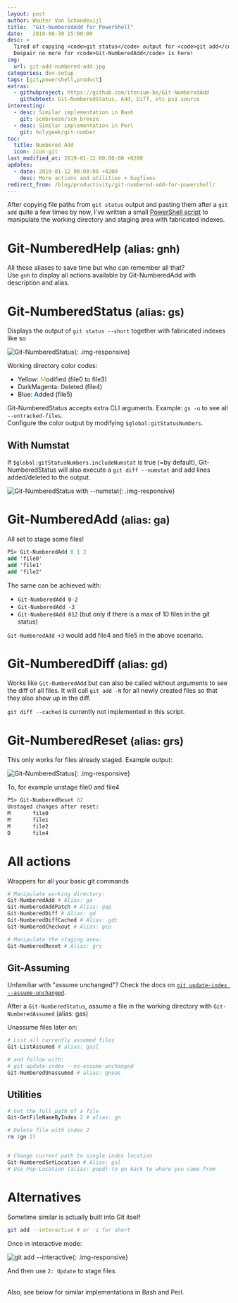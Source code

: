 ```yaml
---
layout: post
author: Wouter Van Schandevijl
title:  "Git-NumberedAdd for PowerShell"
date:   2018-08-30 15:00:00
desc: >
  Tired of copying <code>git status</code> output for <code>git add</code> input for the millionth time?
  Despair no more for <code>Git-NumberedAdd</code> is here!
img:
  url: git-add-numbered-add.jpg
categories: dev-setup
tags: [git,powershell,product]
extras:
  - githubproject: https://github.com/itenium-be/Git-NumberedAdd
    githubtext: Git-NumberedStatus, Add, Diff, etc ps1 source
interesting:
  - desc: Similar implementation in Bash
    git: scmbreeze/scm_breeze
  - desc: Similar implementation in Perl
    git: holygeek/git-number
toc:
  title: Numbered Add
  icon: icon-git
last_modified_at: 2019-01-12 00:00:00 +0200
updates:
  - date: 2019-01-12 00:00:00 +0200
    desc: More actions and utilities + bugfixes
redirect_from: /blog/productivity/git-numbered-add-for-powershell/
---
```


After copying file paths from `git status` output and pasting them after a `git add` quite a few times
by now, I've written a small [PowerShell script](https://github.com/itenium-be/Git-NumberedAdd)
to manipulate the working directory and staging area with fabricated indexes.

<!--more-->

# Git-NumberedHelp <small>(alias: gnh)</small>

All these aliases to save time but who can remember all that?  
Use `gnh` to display all actions available by Git-NumberedAdd with description and alias.


# Git-NumberedStatus <small>(alias: gs)</small>

Displays the output of `git status --short` together with fabricated indexes like so

![Git-NumberedStatus](/assets/blog-images/git-add-numbered-status.png){: .img-responsive}

Working directory color codes:
- Yellow: <span style="color: #CDCB7D">**M**</span>odified (file0 to file3)
- DarkMagenta: <span style="color: #8C5998">**D**</span>eleted (file4)
- Blue: <span style="color: #0480EF">**A**</span>dded (file5)

Git-NumberedStatus accepts extra CLI arguments. Example: `gs -u` to see all `--untracked-files`.  
Configure the color output by modifying `$global:gitStatusNumbers`.

## With Numstat

If `$global:gitStatusNumbers.includeNumstat` is true (=by default), Git-NumberedStatus will also
execute a `git diff --numstat` and add lines added/deleted to the output.

![Git-NumberedStatus with --numstat](/assets/blog-images/git-add-numbered-status-numstat.png){: .img-responsive}


# Git-NumberedAdd <small>(alias: ga)</small>

All set to stage some files!

```ps
PS> Git-NumberedAdd 0 1 2
add 'file0'
add 'file1'
add 'file2'
```

The same can be achieved with:  
- `Git-NumberedAdd 0-2`
- `Git-NumberedAdd -3`
- `Git-NumberedAdd 012` (but only if there is a max of 10 files in the git status)

`Git-NumberedAdd +3` would add file4 and file5 in the above scenario.



# Git-NumberedDiff <small>(alias: gd)</small>

Works like `Git-NumberedAdd` but can also be called without arguments to
see the diff of all files. It will call `git add -N` for all newly created
files so that they also show up in the diff.

`git diff --cached` is currently not implemented in this script.

# Git-NumberedReset <small>(alias: grs)</small>

This only works for files already staged.
Example output:  

![Git-NumberedStatus](/assets/blog-images/git-add-numbered-status-staged.png){: .img-responsive}

To, for example unstage file0 and file4  
```ps
PS> Git-NumberedReset 02
Unstaged changes after reset:
M       file0
M       file1
M       file2
D       file4
```

# All actions

Wrappers for all your basic git commands

```powershell
# Manipulate working directory:
Git-NumberedAdd # Alias: ga
Git-NumberedAddPatch # Alias: gap
Git-NumberedDiff # Alias: gd
Git-NumberedDiffCached # Alias: gdc
Git-NumberedCheckout # Alias: gco

# Manipulate the staging area:
Git-NumberedReset # Alias: grs
```

## Git-Assuming

Unfamiliar with "assume unchanged"?
Check the docs on [`git update-index --assume-unchanged`](https://git-scm.com/docs/git-update-index).

After a `Git-NumberedStatus`, assume a file in the working directory with `Git-NumberedAssumed` (alias: gas)

Unassume files later on:

```powershell
# List all currently assumed files
Git-ListAssumed # alias: gasl

# and follow with:
# git update-index --no-assume-unchanged
Git-NumberedUnassumed # alias: gnoas
```


## Utilities

```powershell
# Get the full path of a file
Git-GetFileNameByIndex 2 # alias: gn

# Delete file with index 2
rm (gn 2)


# Change current path to single index location
Git-NumberedSetLocation # Alias: gsl
# Use Pop-Location (alias: popd) to go back to where you came from
```

# Alternatives

Sometime similar is actually built into Git itself
```bash
git add --interactive # or -i for short
```

Once in interactive mode:  

![git add --interactive](/assets/blog-images/git-add-interactive.png){: .img-responsive}

And then use `2: Update` to stage files.

<br>
Also, see below for similar implementations in Bash and Perl.
